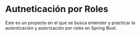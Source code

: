 # Autneticación por Roles

Este es un proyecto en el que se busca entender y practicar la autenticación y autorización por roles en Spring Boot.
